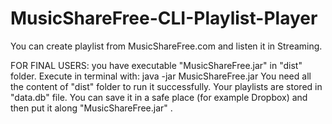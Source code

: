 MusicShareFree-CLI-Playlist-Player
==================================

You can create playlist from MusicShareFree.com and listen it in Streaming.

FOR FINAL USERS: you have executable "MusicShareFree.jar" in "dist" folder. Execute in terminal with:
java -jar MusicShareFree.jar
You need all the content of "dist" folder to run it successfully. 
Your playlists are stored in "data.db" file. You can save it in a safe place (for example Dropbox) and then put it along "MusicShareFree.jar" .